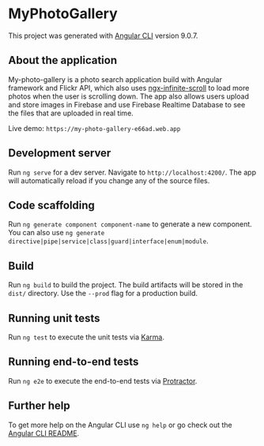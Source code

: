 # MyPhotoGallery

This project was generated with [Angular CLI](https://github.com/angular/angular-cli) version 9.0.7.

## About the application

My-photo-gallery is a photo search application build with Angular framework and Flickr API, which also uses [ngx-infinite-scroll](https://www.npmjs.com/package/ngx-infinite-scroll) to load more photos when the user is scrolling down. The app also allows users upload and store images in Firebase and use Firebase Realtime Database to see the files that are uploaded in real time.

Live demo: `https://my-photo-gallery-e66ad.web.app`

## Development server

Run `ng serve` for a dev server. Navigate to `http://localhost:4200/`. The app will automatically reload if you change any of the source files.

## Code scaffolding

Run `ng generate component component-name` to generate a new component. You can also use `ng generate directive|pipe|service|class|guard|interface|enum|module`.

## Build

Run `ng build` to build the project. The build artifacts will be stored in the `dist/` directory. Use the `--prod` flag for a production build.

## Running unit tests

Run `ng test` to execute the unit tests via [Karma](https://karma-runner.github.io).

## Running end-to-end tests

Run `ng e2e` to execute the end-to-end tests via [Protractor](http://www.protractortest.org/).

## Further help

To get more help on the Angular CLI use `ng help` or go check out the [Angular CLI README](https://github.com/angular/angular-cli/blob/master/README.md).
